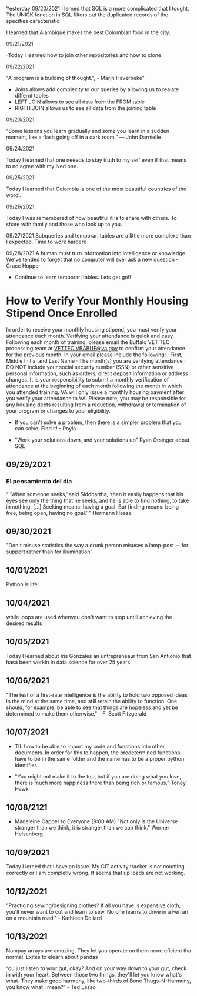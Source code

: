 
Yesterday 09/20/2021
 I lerned that SQL is a more complicated that I tought. 
 The UNICK fonction in SQL filters out the duplicated records of the specifies caracteristic 

 I learned that Alambique makes the best Colombian food in the city.

09/21/2021

-Today I learned how to join other repositories and how to clone 

09/22/2021

"A program is a building of thought.", - Marjn Haverbeke"

- Joins allows add complexity to our queries by allowing us to realate differnt tables
- LEFT JOIN allows to see all data from the FROM table
- RIGTH JOIN allows us to see all data from the joining table

09/23/2021

“Some lessons you learn gradually and some you learn in a sudden moment, like a flash going off in a dark room.”
 ―  John Darnielle

  09/24/2021

Today I learned that one neeeds to stay truth to my self even if that means to no agree with my lved one.

09/25/2021

Today I learned that Colombia is one of the most beautiful countries of the wordl.

09/26/2021

Today I was remembered of how beautiful it is to share with others. To share with family and those who look up to you. 

09/27/2021 
Subqueries and temporari tables are a little more complexe than I expected. Time to work hardere

09/28/2021
A human must turn information into intelligence or knowledge. We've tended to forget that no computer will ever ask a new question - Grace Hopper

- Continue to learn temporari tables. Lets get go!!

# How to Verify Your Monthly Housing Stipend Once Enrolled

In order to receive your monthly housing stipend, you must verify your attendance each month. Verifying your attendance is quick and easy.  Following each month of training, please email the Buffalo VET TEC processing team at VETTEC.VBABUF@va.gov  to confirm your attendance for the previous month. 
In your email please include the following:
·         First, Middle Initial and Last Name
·         The month(s) you are verifying attendance
·         DO NOT include your social security number (SSN) or other sensitive personal information, such as orders, direct deposit information or address changes.
It is your responsibility to submit a monthly verification of attendance at the beginning of each month following the month in which you attended training.  VA will only issue a monthly housing payment after you verify your attendance to VA.  Please note, you may be responsible for any housing debts resulting from a reduction, withdrawal or termination of your program or changes to your eligibility.

- If you can't solve a problem, then there is a simpler problem that you can solve. Find it!  - Poyla

- "Work your solutions down, and your solutions up" Ryan Orsinger about SQL 

## 09/29/2021

### El pensamiento del dia

“ ‘When someone seeks,’ said Siddhartha, ‘then it easily happens that his eyes see only the thing that he seeks, and he is able to find nothing, to take in nothing. [...] Seeking means: having a goal. But finding means: being free, being open, having no goal.’ ” Hermann Hesse

## 09/30/2021

"Don't misuse statistics the way a drunk person misuses a lamp-post -- for support rather than for illumination"

## 10/01/2021
Python is life.

## 10/04/2021
 while loops are used whenyou don't want to stop untill achieving the desired results

 ## 10/05/2021
Today I learned about Iris Gonzales an untrepreneaur from San Antionio that hasa been workin in data science for over 25 years.

## 10/06/2021
"The test of a first-rate intelligence is the ability to hold two opposed ideas in the mind at the same time, and still retain the ability to function. One should, for example, be able to see that things are hopeless and yet be determined to make them otherwise." - F. Scott Fitzgerald


## 10/07/2021
- TIL how to be able to import my code and functions into other documents. In order for this to happen, the predetermined functions have to be in the same folder and the name has to be a proper python identifier.

- "You might not make it to the top, but if you are doing what you love, there is much more happiness there than being rich or famous." Toney Hawk

## 10/08/2121

- Madeleine Capper to Everyone (9:00 AM)
"Not only is the Universe stranger than we think, it is stranger than we can think."
Werner Heisenberg

## 10/09/2021 

Today I lerned that I have an issue. My GIT activity tracker is not counting correctly or I am completly wrong. It seems that up loads are not working.

## 10/12/2021

"Practicing sewing/designing clothes? If all you have is expensive cloth, you'll never want to cut and learn to sew. No one learns to drive in a Ferrari on a mountain road." - Kathleen Dollard

## 10/13/2021

Numpay arrays are amazing. They let you operate on them more eficient tha normal. Exites to elearn about pandas

“ou just listen to your gut, okay? And on your way down to your gut, check in with your heart. Between those two things, they'll let you know what's what. They make good harmony, like two-thirds of Bone Thugs-N-Harmony, you know what I mean?” - Ted Lasso